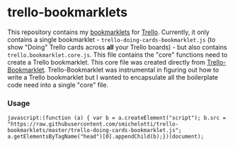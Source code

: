 # trello-bookmarklets

This repository contains my [bookmarklets](https://en.wikipedia.org/wiki/Bookmarklet) for [Trello](https://trello.com/). Currently, it only contains a single bookmarklet - `trello-doing-cards-bookmarklet.js` (to show "Doing" Trello cards across **all** your Trello boards) - but also contains `trello.bookmarklet.core.js`. This file contains the "core" functions need to create a Trello bookmarklet. This core file was created directly from [Trello-Bookmarklet](https://github.com/danlec/Trello-Bookmarklet). Trello-Bookmarklet was instrumental in figuring out how to write a Trello bookmarklet but I wanted to encapsulate all the boilerplate code need into a single "core" file.

### Usage

    javascript:(function (a) { var b = a.createElement("script"); b.src = "https://raw.githubusercontent.com/smichelotti/trello-bookmarklets/master/trello-doing-cards-bookmarklet.js"; a.getElementsByTagName("head")[0].appendChild(b);})(document);
